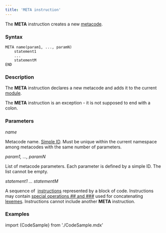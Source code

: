```yaml
---
title: 'META instruction'
---
```


The **META** instruction creates a new [metacode](Metaprogramming.md#metacode).

### Syntax

    META name(param1, ..., paramN)
        statement1
        ...
        statementM
    END

### Description

The **META** instruction declares a new metacode and adds it to the current [module](Modules.md). 

The **META** instruction is an exception - it is not supposed to end with a colon.  

### Parameters

*name*

Metacode name. [Simple ID](IDs.md). Must be unique within the current namespace among metacodes with the same number of parameters.

*param1, ..., paramN*

List of metacode parameters. Each parameter is defined by a simple ID. The list cannot be empty.

*statement1 ... statementM*

A sequence of  [instructions](Instructions.md) represented by a block of code. Instructions may contain [special operations \#\# and \#\#\#](Metaprogramming.md#concat) used for concatenating [lexemes](Tokens.md). Instructions cannot include another **META** instruction.

### Examples


import {CodeSample} from './CodeSample.mdx'

<CodeSample url="https://documentation.lsfusion.org/sample?file=InstructionSample&block=meta"/>

  
